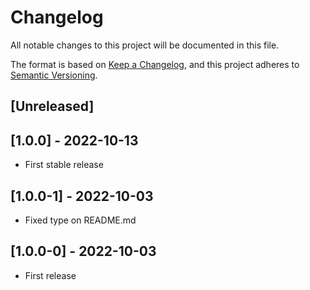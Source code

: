 # Changelog
All notable changes to this project will be documented in this file.

The format is based on [Keep a Changelog](https://keepachangelog.com/en/1.0.0/),
and this project adheres to [Semantic Versioning](https://semver.org/spec/v2.0.0.html).

## [Unreleased]

## [1.0.0] - 2022-10-13
- First stable release 

## [1.0.0-1] - 2022-10-03
- Fixed type on README.md

## [1.0.0-0] - 2022-10-03
- First release
